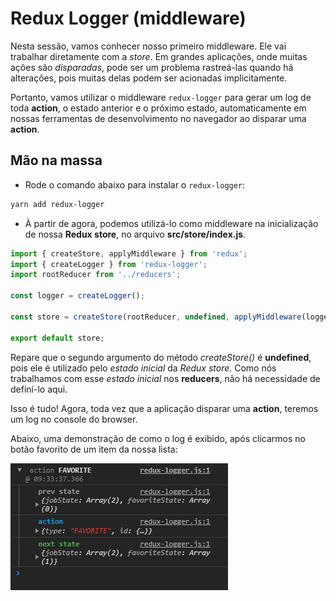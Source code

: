 # Redux Logger (middleware)

Nesta sessão, vamos conhecer nosso primeiro middleware. Ele vai trabalhar diretamente com a _store_. Em grandes aplicações, onde muitas ações são _disparadas_, pode ser um problema rastreá-las quando há alterações, pois muitas delas podem ser acionadas implicitamente.

Portanto, vamos utilizar o middleware `redux-logger` para gerar um log de toda **action**, o estado anterior e o próximo estado, automaticamente em nossas ferramentas de desenvolvimento no navegador ao disparar uma **action**.

## Mão na massa

- Rode o comando abaixo para instalar o `redux-logger`:

```bash
yarn add redux-logger
```

- À partir de agora, podemos utilizá-lo como middleware na inicialização de nossa **Redux store**, no arquivo **src/store/index.js**.

```javascript
import { createStore, applyMiddleware } from 'redux';
import { createLogger } from 'redux-logger';
import rootReducer from '../reducers';

const logger = createLogger();

const store = createStore(rootReducer, undefined, applyMiddleware(logger));

export default store;
```

Repare que o segundo argumento do método _createStore()_ é **undefined**, pois ele é utilizado pelo _estado inicial_ da _Redux store_. Como nós trabalhamos com esse _estado inicial_ nos **reducers**, não há necessidade de definí-lo aqui.

Isso é tudo! Agora, toda vez que a aplicação disparar uma **action**, teremos um log no console do browser.

Abaixo, uma demonstração de como o log é exibido, após clicarmos no botão favorito de um item da nossa lista:

![redux-logger](../../assets/images/logger.png)
